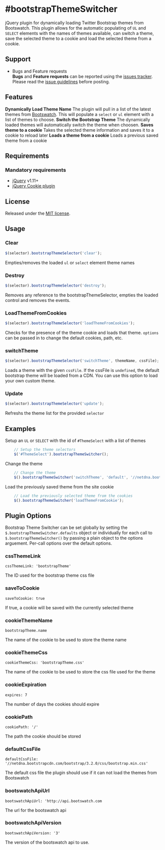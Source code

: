 #bootstrapThemeSwitcher
======================

jQuery plugin for dynamically loading Twitter Bootstrap themes from Bootswatch. This plugin allows for the automatic populating of `UL` and `SELECT` elements with the names of themes available, can switch a theme, save the selected theme to a cookie and load the selected theme from a cookie.

## Support

* Bugs and Feature requests  
**Bugs** and **Feature requests** can be reported using the [issues tracker](https://github.com/jguadagno/bootstrapThemeSwitcher/issues).  
Please read the [issue guidelines](https://github.com/jguadagno/bootstrapThemeSwitcher/blob/master/CONTRIBUTING.md) before posting.

## Features

**Dynamically Load Theme Name**
The plugin will pull in a list of the latest themes from [Bootswatch](http://www.bootswatch.com). This will populate a `select` or `ul` element with a list of themes to choose.
**Switch the Bootstrap Theme**
The dynamically loaded themes will automatically switch the theme when choosen.
**Saves theme to a cookie**
Takes the selected theme information and saves it to a cookie to reload later
**Loads a theme from a cookie**
Loads a previous saved theme from a cookie

## Requirements

### Mandatory requirements
* [jQuery](http://jquery.com/) v1.11+
* [jQuery Cookie plugin](https://github.com/carhartl/jquery-cookie)

## License
Released under the [MIT license](http://www.opensource.org/licenses/MIT).

## Usage

### Clear
```javascript
$(selector).bootstrapThemeSelector('clear');
```

Empties/removes the loaded `ul` or `select` element theme names

### Destroy
```javascript
$(selector).bootstrapThemeSelector('destroy');
```

Removes any reference to the bootstrapThemeSelector, empties the loaded control and removes the events.


### LoadThemeFromCookies
```javascript
$(selector).bootstrapThemeSelector('loadThemeFromCookies');
```

Checks for the presence of the theme cookie and loads that theme. `options` can be passed in to change the default cookies, path, etc.

### switchTheme
```javascript
$(selector).bootstrapThemeSelector('switchTheme', themeName, cssFile);
```

Loads a theme with the given `cssFile`. If the cssFile is `undefined`, the default bootstrap theme will be loaded from a CDN.  You can use this option to load your own custom theme.

### Update
```javascript
$(selector).bootstrapThemeSelector('update');
```

Refreshs the theme list for the provided `selector`

## Examples

Setup an `UL` or `SELECT` with the id of `#ThemeSelect` with a list of themes
``` javascript
    // Setup the theme selectors
    $('#ThemeSelect').bootstrapThemeSwitcher();
```

Change the theme
``` javascript
    // Change the theme
    $().bootstrapThemeSwitcher('switchTheme', 'default', '//netdna.bootstrapcdn.com/bootstrap/3.1.1/css/bootstrap.min.css');
```

Load the previously saved theme from the site cookie
``` javascript
    // Load the previously selected theme from the cookies
    $().bootstrapThemeSwitcher('loadThemeFromCookie');
```
## Plugin Options

Bootstrap Theme Switcher can be set globally by setting the `$.bootstrapThemeSwitcher.defaults` object or individually for each call to `$.bootstrapThemeSwitcher()` by
passing a plain object to the options arguement. Per-call options over the default options.

### cssThemeLink

    cssThemeLink: 'bootstrapTheme'
    
The ID used for the bootstrap theme css file

### saveToCookie

    saveToCookie: true
    
If true, a cookie will be saved with the currently selected theme

### cookieThemeName 

    bootstrapTheme.name
    
The name of the cookie to be used to store the theme name

### cookieThemeCss 

    cookieThemeCss: 'bootstrapTheme.css'

The name of the cookie to be used to store the css file used for the theme

### cookieExpiration

    expires: 7

The number of days the cookies should expire

### cookiePath

    cookiePath: '/'
        
The path the cookie should be stored

### defaultCssFile

    defaultCssFile: '//netdna.bootstrapcdn.com/bootstrap/3.2.0/css/bootstrap.min.css'
    
The default css file the plugin should use if it can not load the themes from Bootswatch

### bootswatchApiUrl

    bootswatchApiUrl: 'http://api.bootswatch.com
    
The url for the bootswatch api
    
### bootswatchApiVersion
    
    bootswatchApiVersion: '3'

The version of the bootswatch api to use.